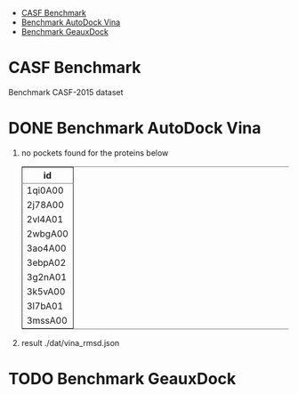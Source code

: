 - [CASF Benchmark](#sec-1)
- [Benchmark AutoDock Vina](#sec-2)
- [Benchmark GeauxDock](#sec-3)

# CASF Benchmark<a id="orgheadline1"></a>

Benchmark CASF-2015 dataset

# DONE Benchmark AutoDock Vina<a id="orgheadline2"></a>

1.  no pockets found for the proteins below
    
    <table border="2" cellspacing="0" cellpadding="6" rules="groups" frame="hsides">
    
    
    <colgroup>
    <col  class="org-left" />
    </colgroup>
    <thead>
    <tr>
    <th scope="col" class="org-left">id</th>
    </tr>
    </thead>
    
    <tbody>
    <tr>
    <td class="org-left">1qi0A00</td>
    </tr>
    
    
    <tr>
    <td class="org-left">2j78A00</td>
    </tr>
    
    
    <tr>
    <td class="org-left">2vl4A01</td>
    </tr>
    
    
    <tr>
    <td class="org-left">2wbgA00</td>
    </tr>
    
    
    <tr>
    <td class="org-left">3ao4A00</td>
    </tr>
    
    
    <tr>
    <td class="org-left">3ebpA02</td>
    </tr>
    
    
    <tr>
    <td class="org-left">3g2nA01</td>
    </tr>
    
    
    <tr>
    <td class="org-left">3k5vA00</td>
    </tr>
    
    
    <tr>
    <td class="org-left">3l7bA01</td>
    </tr>
    
    
    <tr>
    <td class="org-left">3mssA00</td>
    </tr>
    </tbody>
    </table>
2.  result
    ./dat/vina\_rmsd.json

# TODO Benchmark GeauxDock<a id="orgheadline3"></a>
